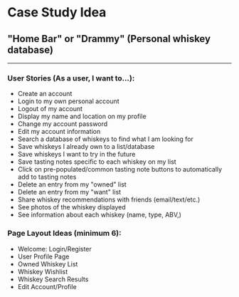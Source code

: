 # Case Study Idea
## "Home Bar" or "Drammy" (Personal whiskey database)

----------

### User Stories (As a user, I want to...):
- Create an account
- Login to my own personal account
- Logout of my account
- Display my name and location on my profile
- Change my account password
- Edit my account information
- Search a database of whiskeys to find what I am looking for
- Save whiskeys I already own to a list/database
- Save whiskeys I want to try in the future
- Save tasting notes specific to each whiskey on my list
- Click on pre-populated/common tasting note buttons to automatically add to tasting notes
- Delete an entry from my "owned" list
- Delete an entry from my "want" list
- Share whiskey recommendations with friends (email/text/etc.)
- See photos of the whiskey displayed
- See information about each whiskey (name, type, ABV,)

### Page Layout Ideas (minimum 6):
- Welcome: Login/Register
- User Profile Page
- Owned Whiskey List
- Whiskey Wishlist
- Whiskey Search Results
- Edit Account/Profile